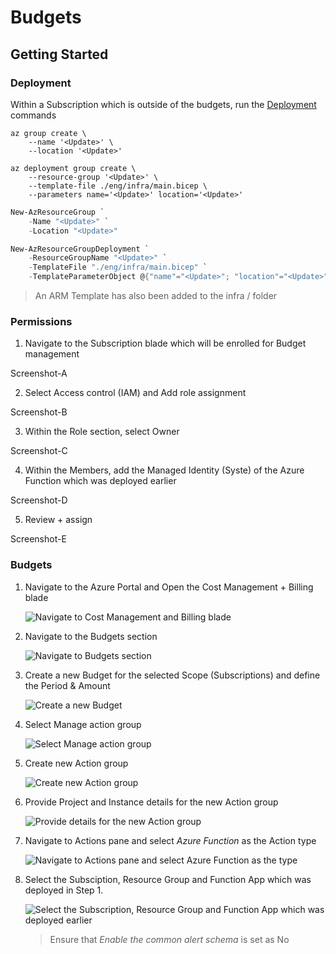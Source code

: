 # Budgets

## Getting Started

### Deployment

Within a Subscription which is outside of the budgets, run the [Deployment](##Deployment) commands

```shell
az group create \
    --name '<Update>' \
    --location '<Update>'

az deployment group create \
    --resource-group '<Update>' \
    --template-file ./eng/infra/main.bicep \
    --parameters name='<Update>' location='<Update>'
```

```powershell
New-AzResourceGroup `
    -Name "<Update>" `
    -Location "<Update>"

New-AzResourceGroupDeployment `
    -ResourceGroupName "<Update>" `
    -TemplateFile "./eng/infra/main.bicep" `
    -TemplateParameterObject @{"name"="<Update>"; "location"="<Update>";}:
```

> An ARM Template has also been added to the infra / folder

### Permissions

1. Navigate to the Subscription blade which will be enrolled for Budget management

Screenshot-A

2. Select Access control (IAM) and Add role assignment

Screenshot-B

3. Within the Role section, select Owner

Screenshot-C

4. Within the Members, add the Managed Identity (Syste) of the Azure Function which was deployed earlier

Screenshot-D

5. Review + assign

Screenshot-E

### Budgets

1. Navigate to the Azure Portal and Open the Cost Management + Billing blade

    ![Navigate to Cost Management and Billing blade](./media/Screenshot-1.png)

2. Navigate to the Budgets section

    ![Navigate to Budgets section](./media/Screenshot-2.png)

3. Create a new Budget for the selected Scope (Subscriptions) and define the Period & Amount

    ![Create a new Budget](./media/Screenshot-3.png)

4. Select Manage action group

    ![Select Manage action group](./media/Screenshot-4.png)

5. Create new Action group

    ![Create new Action group](./media/Screenshot-5.png)

6. Provide Project and Instance details for the new Action group

    ![Provide details for the new Action group](./media/Screenshot-6.png)

7. Navigate to Actions pane and select _Azure Function_ as the Action type

    ![Navigate to Actions pane and select Azure Function as the type](./media/Screenshot-7.png)

8. Select the Subsciption, Resource Group and Function App which was deployed in Step 1.

    ![Select the Subscription, Resource Group and Function App which was deployed earlier](./media/Screenshot-8.png)

    > Ensure that _Enable the common alert schema_ is set as No
